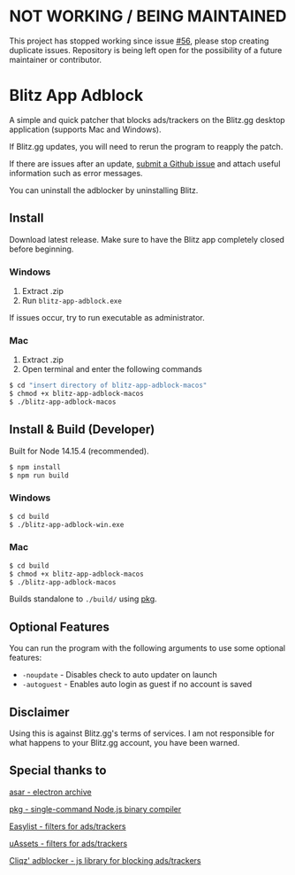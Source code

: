 # NOT WORKING / BEING MAINTAINED
This project has stopped working since issue [#56](https://github.com/lulzsun/blitz-app-adblock/issues/56), please stop creating duplicate issues. Repository is being left open for the possibility of a future maintainer or contributor.

# Blitz App Adblock

A simple and quick patcher that blocks ads/trackers on the Blitz.gg desktop application (supports Mac and Windows).

If Blitz.gg updates, you will need to rerun the program to reapply the patch. 

If there are issues after an update, [submit a Github issue](https://github.com/lulzsun/blitz-app-adblock/issues/new) and attach useful information such as error messages.

You can uninstall the adblocker by uninstalling Blitz.

## Install
Download latest release. Make sure to have the Blitz app completely closed before beginning.

### Windows
1. Extract .zip
2. Run `blitz-app-adblock.exe`

If issues occur, try to run executable as administrator.

### Mac
1. Extract .zip
2. Open terminal and enter the following commands
```bash
$ cd "insert directory of blitz-app-adblock-macos"
$ chmod +x blitz-app-adblock-macos
$ ./blitz-app-adblock-macos
```

## Install & Build (Developer)

Built for Node 14.15.4 (recommended).

```bash
$ npm install
$ npm run build
```

### Windows
```bash
$ cd build
$ ./blitz-app-adblock-win.exe
```

### Mac
```bash
$ cd build
$ chmod +x blitz-app-adblock-macos
$ ./blitz-app-adblock-macos
```

Builds standalone to `./build/` using [pkg](https://github.com/vercel/pkg).

## Optional Features

You can run the program with the following arguments to use some optional features:

- `-noupdate` - Disables check to auto updater on launch
- `-autoguest` - Enables auto login as guest if no account is saved

## Disclaimer

Using this is against Blitz.gg's terms of services. I am not responsible for what happens to your Blitz.gg account, you have been warned.

## Special thanks to

[asar - electron archive](https://github.com/electron/asar)

[pkg - single-command Node.js binary compiler](https://github.com/vercel/pkg)

[Easylist - filters for ads/trackers](https://easylist.to/pages/about.html)

[uAssets - filters for ads/trackers](https://github.com/uBlockOrigin/uAssets)

[Cliqz' adblocker - js library for blocking ads/trackers](https://github.com/cliqz-oss/adblocker)
